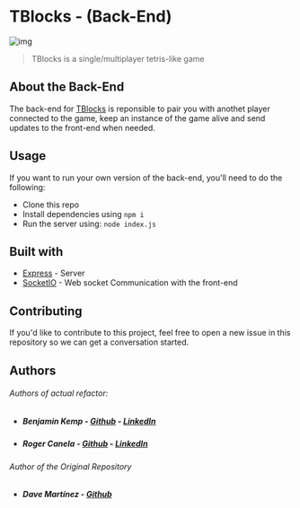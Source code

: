 # TBlocks - (Back-End)

![img](https://raw.githubusercontent.com/rogerknl/tblocks-front-end/develop/public/tblocs.png)

> TBlocks is a single/multiplayer tetris-like game

## About the Back-End

The back-end for [TBlocks](https://github.com/rogerknl/tblocks-front-end/) is
reponsible to pair you with anothet player connected to the game, keep an
instance of the game alive and send updates to the front-end when needed.

## Usage

If you want to run your own version of the back-end, you'll need to do the
following:

* Clone this repo
* Install dependencies using `npm i`
* Run the server using: `node index.js`

## Built with

* [Express](https://expressjs.com) - Server
* [SocketIO](https://socket.io) - Web socket Communication with the front-end

## Contributing

If you'd like to contribute to this project, feel free to open a new issue in
this repository so we can get a conversation started.

## Authors

###### Authors of actual refactor:

- ##### Benjamin Kemp - [Github]() - [LinkedIn]()

- ##### Roger Canela - [Github]() - [LinkedIn]()

###### Author of the Original Repository  

- ##### Dave Martínez - [Github](https://github.com/dkm-coder)